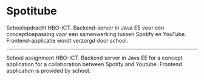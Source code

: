 # Spotitube

Schoolopdracht HBO-ICT. Backend-server in Java EE voor een concepttoepassing voor een samenwerking tussen Spotify en YouTube. Frontend-applicatie wordt verzorgd door school.

-----

School assignment HBO-ICT. Backend server in Java EE for a concept application for a collaboration between Spotify and Youtube. Frontend application is provided by school.
